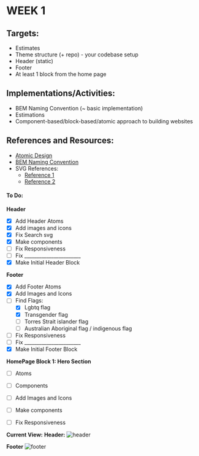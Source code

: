 # WEEK 1

## Targets:
- Estimates 
- Theme structure (+ repo) - your codebase setup
- Header (static)
- Footer
- At least 1 block from the home page

## Implementations/Activities:
- BEM Naming Convention (~ basic implementation)
- Estimations
- Component-based/block-based/atomic approach to building websites

## References and Resources:
- [Atomic Design](https://atomicdesign.bradfrost.com/chapter-2/)
- [BEM Naming Convention](https://getbem.com/naming/)
- SVG References: 
  - [Reference 1](https://stackoverflow.com/questions/18580389/svg-transparent-background-web)
  - [Reference 2](https://stackoverflow.com/questions/24933430/img-src-svg-changing-the-styles-with-css)

#### To Do:
**Header**
- [x] Add Header Atoms
- [x] Add images and icons
- [x] Fix Search svg
- [x] Make components
- [ ] Fix Responsiveness
- [ ] Fix _______________________
- [x] Make Initial Header Block 

**Footer**
- [x] Add Footer Atoms
- [x] Add Images and Icons
- [ ] Find Flags:
    - [x] Lgbtq flag
    - [x] Transgender flag
    - [ ] Torres Strait islander flag
    - [ ] Australian Aboriginal flag / indigenous flag
- [ ] Fix Responsiveness
- [ ] Fix _______________________
- [x] Make Initial Footer Block 

**HomePage Block 1: Hero Section**
- [ ] Atoms
- [ ] Components 
- [ ] Add Images and Icons
- [ ] Make components 
- [ ] Fix Responsiveness


**Current View:**
**Header:**
![header](https://github.com/Mikerniker/CodeConnect/assets/63586831/92fe4646-3eb5-4f5c-8155-8943500b26a5)


**Footer**
![footer](https://github.com/Mikerniker/CodeConnect/assets/63586831/8c9844f1-1992-433a-9663-27205fe0f356)
